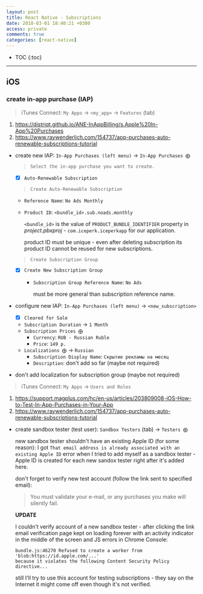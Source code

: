 ```yaml
---
layout: post
title: React Native - Subscriptions
date: 2018-03-01 18:40:21 +0300
access: private
comments: true
categories: [react-native]
---
```


<!-- more -->

* TOC
{:toc}
<hr>

iOS
---

### create in-app purchase (IAP)

> iTunes Connect: `My Apps` → `<my_app>` → `Features` (tab)

1. <https://distriqt.github.io/ANE-InAppBilling/s.Apple%20In-App%20Purchases>
2. <https://www.raywenderlich.com/154737/app-purchases-auto-renewable-subscriptions-tutorial>

- create new IAP: `In-App Purchases (left menu)` → `In-App Purchases ⨁`

  > `Select the in-app purchase you want to create.`

  - [x] `Auto-Renewable Subscription`

  > `Create Auto-Renewable Subscription`

  - `Reference Name`: `No Ads Monthly`
  - `Product ID`: `<bundle_id>.sub.noads.monthly`

    `<bundle_id>` is the value of `PRODUCT_BUNDLE_IDENTIFIER` property
    in _project.pbxproj_ - `com.iceperk.iceperkapp` for our application.

    product ID must be unique - even after deleting subscription
    its product ID cannot be reused for new subscriptions.

  > `Create Subscription Group`

  - [x] `Create New Subscription Group`
    - `Subscription Group Reference Name`: `No Ads`

      must be more general than subscription reference name.

- configure new IAP: `In-App Purchases (left menu)` → `<new_subscription>`

  - [x] `Cleared for Sale`
  - `Subscription Duration` → `1 Month`
  - `Subscription Prices ⨁`
    - `Currency`: `RUB - Russian Ruble`
    - `Price`: `149 р.`
  - `Localizations ⨁` → `Russian`
    - `Subscription Display Name`: `Скрытие рекламы на месяц`
    - `Description`: don't add so far (maybe not required)

- don't add localization for subscription group (maybe not required)

> iTunes Connect: `My Apps` → `Users and Roles`

1. <https://support.magplus.com/hc/en-us/articles/203809008-iOS-How-to-Test-In-App-Purchases-in-Your-App>
2. <https://www.raywenderlich.com/154737/app-purchases-auto-renewable-subscriptions-tutorial>

- create sandbox tester (test user): `Sandbox Testers` (tab) → `Testers ⨁`

  new sandbox tester shouldn't have an existing Apple ID (for some reason):
  I got `That email address is already associated with an existing Apple ID`
  error when I tried to add myself as a sandbox tester - Apple ID is created
  for each new sandox tester right after it's added here.

  don't forget to verify new test account (follow the link sent to specified
  email):

  > You must validate your e-mail, or any purchases you make will silently fail.

  **UPDATE**

  I couldn't verify account of a new sandbox tester - after clicking the
  link email verification page kept on loading forever with an activity
  indicator in the middle of the screen and JS errors in Chrome Console:

  ```
  bundle.js:46270 Refused to create a worker from 'blob:https://id.apple.com/...'
  because it violates the following Content Security Policy directive...
  ```

  still I'll try to use this account for testing subscriptions - they say
  on the Internet it might come off even though it's not verified.
